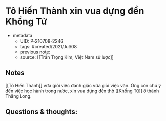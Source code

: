 # Tô Hiến Thành xin vua dựng đền Khổng Tử

- metadata
	- UID: P-210708-2246
	- tags: #created/2021/Jul/08
	- previous note: 
	- source: [[Trần Trọng Kim, Việt Nam sử lược]]

## Notes
[[Tô Hiến Thành]] vừa giỏi việc đánh giặc vừa giỏi việc văn. Ông còn chú ý đến việc học hành trong nước, xin vua dựng đền thờ [[Khổng Tử]] ở thành Thăng Long.
## Questions & thoughts:

